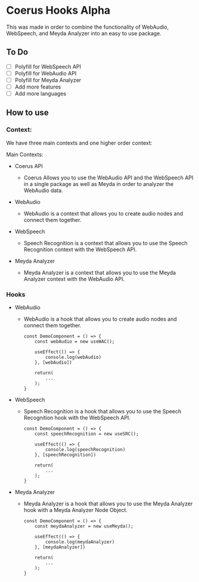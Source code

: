 # Coerus Hooks Alpha

This was made in order to combine the functionality of WebAudio,  WebSpeech, and Meyda Analyzer into an easy to use package.

## To Do

- [ ] Polyfill for WebSpeech API
- [ ] Polyfill for WebAudio API
- [ ] Polyfill for Meyda Analyzer
- [ ] Add more features
- [ ] Add more languages

## How to use

### Context: 

We have three main contexts and one higher order context:

Main Contexts:

- Coerus API
	- Coerus Allows you to use the WebAudio API and the WebSpeech API in a single package as well as Meyda in order to analyzer the WebAudio data.

- WebAudio 

	- WebAudio is a context that allows you to create audio nodes and connect them together.

- WebSpeech

	- Speech Recognition is a context that allows you to use the Speech Recognition context with the WebSpeech API.


- Meyda Analyzer

	- Meyda Analyzer is a context that allows you to use the Meyda Analyzer context with the WebAudio API.


### Hooks

- WebAudio 

	- WebAudio is a hook that allows you to create audio nodes and connect them together.

		```react
		const DemoComponent = () => {
			const webAudio = new useWAC();
			
			useEffect(() => {
				console.log(webAudio)
			}, [webAudio])

			return(
				...
			);
		}
		```

- WebSpeech

	- Speech Recognition is a hook that allows you to use the Speech Recognition hook with the WebSpeech API.

		```react
		const DemoComponent = () => {
			const speechRecognition = new useSRC();
			
			useEffect(() => {
				console.log(speechRecognition)
			}, [speechRecognition])

			return(
				...
			);
		}
		```

- Meyda Analyzer

	- Meyda Analyzer is a hook that allows you to use the Meyda Analyzer hook with a Meyda Analyzer Node Object.

		```react
		const DemoComponent = () => {
			const meydaAnalyzer = new useMeyda();
			
			useEffect(() => {
				console.log(meydaAnalyzer)
			}, [meydaAnalyzer])

			return(
				...
			);
		}
		```